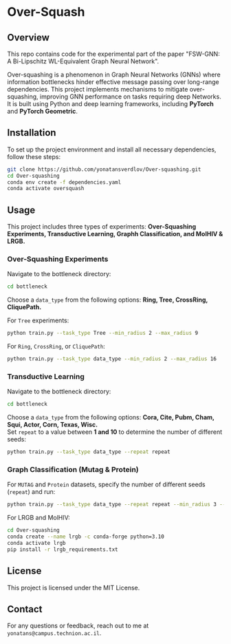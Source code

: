 # Over-Squash

## Overview

This repo contains code for the experimental part of the paper "FSW-GNN: A Bi-Lipschitz WL-Equivalent Graph Neural Network".

Over-squashing is a phenomenon in Graph Neural Networks (GNNs) where information bottlenecks hinder effective message passing over long-range dependencies. This project implements mechanisms to mitigate over-squashing, improving GNN performance on tasks requiring deep Networks. It is built using Python and deep learning frameworks, including **PyTorch** and **PyTorch Geometric**.

## Installation

To set up the project environment and install all necessary dependencies, follow these steps:

```bash
git clone https://github.com/yonatansverdlov/Over-squashing.git
cd Over-squashing
conda env create -f dependencies.yaml
conda activate oversquash
```

## Usage

This project includes three types of experiments: **Over-Squashing Experiments, Transductive Learning, Graphh Classification, and MolHIV & LRGB.**

### Over-Squashing Experiments
Navigate to the bottleneck directory:
```bash
cd bottleneck
```
Choose a `data_type` from the following options: **Ring, Tree, CrossRing, CliquePath.**  

For `Tree` experiments:
```bash
python train.py --task_type Tree --min_radius 2 --max_radius 9
```
For `Ring`, `CrossRing`, or `CliquePath`:
```bash
python train.py --task_type data_type --min_radius 2 --max_radius 16
```

### Transductive Learning
Navigate to the bottleneck directory:
```bash
cd bottleneck
```
Choose a `data_type` from the following options: **Cora, Cite, Pubm, Cham, Squi, Actor, Corn, Texas, Wisc.**  
Set `repeat` to a value between **1 and 10** to determine the number of different seeds:
```bash
python train.py --task_type data_type --repeat repeat
```

### Graph Classification (Mutag & Protein)
For `MUTAG` and `Protein` datasets, specify the number of different seeds (`repeat`) and run:
```bash
python train.py --task_type data_type --repeat repeat --min_radius 3 --max_radius 4
```
For LRGB and MolHIV:
```bash
cd Over-squashing
conda create --name lrgb -c conda-forge python=3.10
conda activate lrgb
pip install -r lrgb_requirements.txt
```

## License

This project is licensed under the MIT License.

## Contact

For any questions or feedback, reach out to me at `yonatans@campus.technion.ac.il`.

